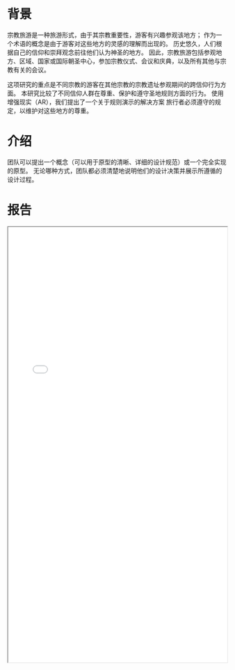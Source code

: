 背景
======
宗教旅游是一种旅游形式，由于其宗教重要性，游客有兴趣参观该地方； 作为一个术语的概念是由于游客对这些地方的灵感的理解而出现的。 历史悠久，人们根据自己的信仰和崇拜观念前往他们认为神圣的地方。 因此，宗教旅游包括参观地方、区域、国家或国际朝圣中心，参加宗教仪式、会议和庆典，以及所有其他与宗教有关的会议。

这项研究的重点是不同宗教的游客在其他宗教的宗教遗址参观期间的跨信仰行为方面。 本研究比较了不同信仰人群在尊重、保护和遵守圣地规则方面的行为。 使用增强现实（AR），我们提出了一个关于规则演示的解决方案
旅行者必须遵守的规定，以维护对这些地方的尊重。

介绍
======
团队可以提出一个概念（可以用于原型的清晰、详细的设计规范）或一个完全实现的原型。 无论哪种方式，团队都必须清楚地说明他们的设计决策并展示所遵循的设计过程。

报告
======
<iframe src="/files/Interfaith Tourist Guidance Using Augmented Reality at Sacred Religious Places.pdf" width="100%" height="1000"></iframe>